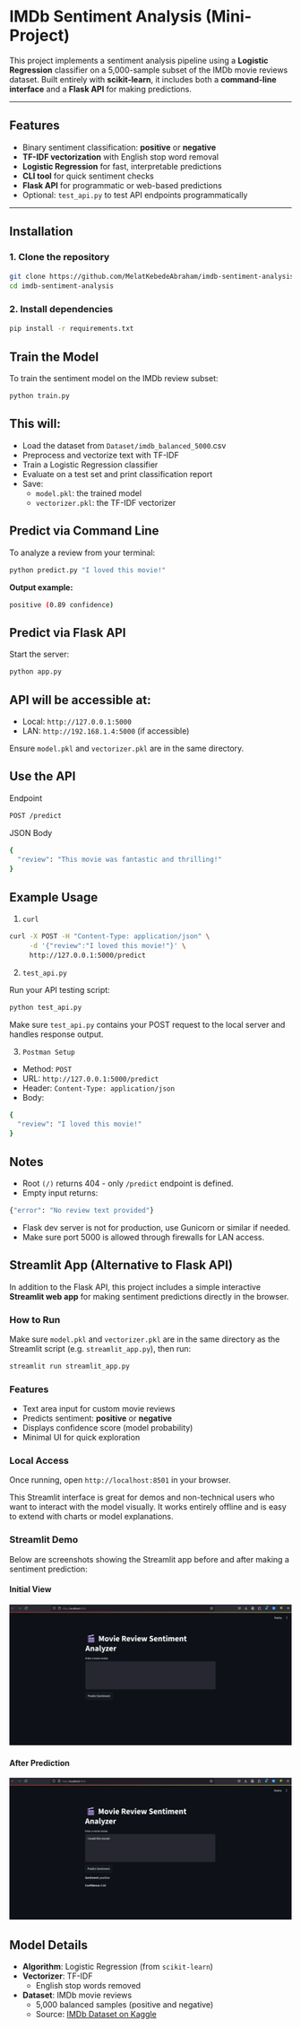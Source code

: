 # IMDb Sentiment Analysis (Mini-Project)

This project implements a sentiment analysis pipeline using a **Logistic Regression** classifier on a 5,000-sample subset of the IMDb movie reviews dataset. Built entirely with **scikit-learn**, it includes both a **command-line interface** and a **Flask API** for making predictions.

---

## Features

- Binary sentiment classification: **positive** or **negative**
- **TF-IDF vectorization** with English stop word removal
- **Logistic Regression** for fast, interpretable predictions
- **CLI tool** for quick sentiment checks
- **Flask API** for programmatic or web-based predictions
- Optional: `test_api.py` to test API endpoints programmatically

---

##  Installation

### 1. Clone the repository

```bash
git clone https://github.com/MelatKebedeAbraham/imdb-sentiment-analysis.git
cd imdb-sentiment-analysis
```

### 2. Install dependencies

```bash
pip install -r requirements.txt
```

##  Train the Model

To train the sentiment model on the IMDb review subset:

```bash
python train.py
```

## This will:

- Load the dataset from `Dataset/imdb_balanced_5000`.csv
- Preprocess and vectorize text with TF-IDF
- Train a Logistic Regression classifier
- Evaluate on a test set and print classification report
- Save:
    - `model.pkl`: the trained model
    - `vectorizer.pkl`: the TF-IDF vectorizer


##  Predict via Command Line

To analyze a review from your terminal:

```bash
python predict.py "I loved this movie!"
```

**Output example:**

```bash
positive (0.89 confidence)
```

##  Predict via Flask API

Start the server:

```bash
python app.py
```

## API will be accessible at:

- Local: `http://127.0.0.1:5000`
- LAN: `http://192.168.1.4:5000` (if accessible)

Ensure `model.pkl` and `vectorizer.pkl` are in the same directory.

##  Use the API

Endpoint

```bash
POST /predict
```

JSON Body

```bash
{
  "review": "This movie was fantastic and thrilling!"
}

```

##  Example Usage

1. `curl`

```bash
curl -X POST -H "Content-Type: application/json" \
     -d '{"review":"I loved this movie!"}' \
     http://127.0.0.1:5000/predict

```

2. `test_api.py`

Run your API testing script:

```bash
python test_api.py
```

Make sure `test_api.py` contains your POST request to the local server and handles response output.

3. `Postman Setup`

- Method: `POST`
- URL: `http://127.0.0.1:5000/predict`
- Header: `Content-Type: application/json`
- Body:

```bash
{
  "review": "I loved this movie!"
}
```

##  Notes

- Root `(/)` returns 404 - only `/predict` endpoint is defined.
- Empty input returns:

```bash
{"error": "No review text provided"}
```
- Flask dev server is not for production, use Gunicorn or similar if needed.
- Make sure port 5000 is allowed through firewalls for LAN access.


## Streamlit App (Alternative to Flask API)

In addition to the Flask API, this project includes a simple interactive **Streamlit web app** for making sentiment predictions directly in the browser.

### How to Run

Make sure `model.pkl` and `vectorizer.pkl` are in the same directory as the Streamlit script (e.g. `streamlit_app.py`), then run:

```bash
streamlit run streamlit_app.py
```
### Features

- Text area input for custom movie reviews
- Predicts sentiment: **positive** or **negative**
- Displays confidence score (model probability)
- Minimal UI for quick exploration

### Local Access

Once running, open `http://localhost:8501` in your browser.

This Streamlit interface is great for demos and non-technical users who want to interact with the model visually. It works entirely offline and is easy to extend with charts or model explanations.


### Streamlit Demo

Below are screenshots showing the Streamlit app before and after making a sentiment prediction:

#### Initial View

![Initial Streamlit App](images/streamlit_initial.png)

#### After Prediction

![Prediction Result](images/streamlit_result.png) 


## Model Details

- **Algorithm**: Logistic Regression (from `scikit-learn`)
- **Vectorizer**: TF-IDF
  - English stop words removed
- **Dataset**: IMDb movie reviews  
  - 5,000 balanced samples (positive and negative)
  - Source: [IMDb Dataset on Kaggle](https://www.kaggle.com/datasets/lakshmi25npathi/imdb-dataset-of-50k-movie-reviews)